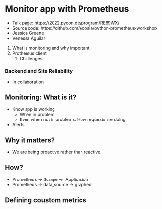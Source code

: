 # Monitor app with Prometheus

- Talk page: https://2022.pycon.de/program/RE89WX/
- Source code: https://github.com/ecosia/python-prometheus-workshop 
- Jessica Greene
- Venessa Aguilar

1. What is monitoring and why important
2. Prothemus client
   1. Challenges

### Backend and Site Reliability

- In collaboration

## Monitoring: What is it?

- Know app is working
  - When in problem
  - Even when not in problems: How requests are doing
- Alerts

## Why it matters?

- We are being proactive rather than reactive.



## How?

- Prometheus &rarr; Scrape &rarr;  Application
- Prometheus &rarr; data_source &rarr; graphed



## Defining coustom metrics


